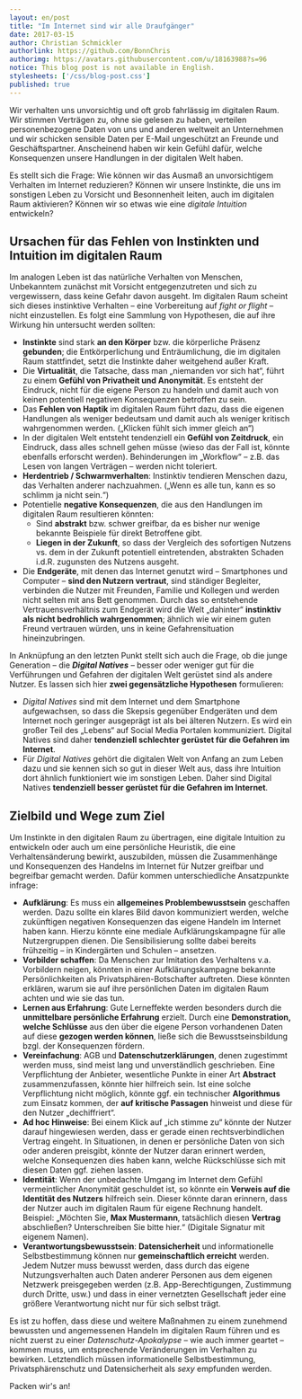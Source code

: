 ```yaml
---
layout: en/post
title: "Im Internet sind wir alle Draufgänger"
date: 2017-03-15
author: Christian Schmickler
authorlink: https://github.com/BonnChris
authorimg: https://avatars.githubusercontent.com/u/18163988?s=96
notice: This blog post is not available in English.
stylesheets: ['/css/blog-post.css']
published: true
---
```

Wir verhalten uns unvorsichtig und oft grob fahrlässig im digitalen Raum. Wir stimmen Verträgen zu, ohne sie gelesen zu haben, verteilen personenbezogene Daten von uns und anderen weltweit an Unternehmen und wir schicken sensible Daten per E-Mail ungeschützt an Freunde und Geschäftspartner. Anscheinend haben wir kein Gefühl dafür, welche Konsequenzen unsere Handlungen in der digitalen Welt haben.

Es stellt sich die Frage: Wie können wir das Ausmaß an unvorsichtigem Verhalten im Internet reduzieren? Können wir unsere Instinkte, die uns im sonstigen Leben zu Vorsicht und Besonnenheit leiten, auch im digitalen Raum aktivieren? Können wir so etwas wie eine _digitale Intuition_ entwickeln?

## Ursachen für das Fehlen von Instinkten und Intuition im digitalen Raum
Im analogen Leben ist das natürliche Verhalten von Menschen, Unbekanntem zunächst mit Vorsicht entgegenzutreten und sich zu vergewissern, dass keine Gefahr davon ausgeht. Im digitalen Raum scheint sich dieses instinktive Verhalten – eine Vorbereitung auf _fight or flight_ – nicht einzustellen. Es folgt eine Sammlung von Hypothesen, die auf ihre Wirkung hin untersucht werden sollten:

- **Instinkte** sind stark **an den Körper** bzw. die körperliche Präsenz **gebunden**; die Entkörperlichung und Enträumlichung, die im digitalen Raum stattfindet, setzt die Instinkte daher weitgehend außer Kraft.
- Die **Virtualität**, die Tatsache, dass man „niemanden vor sich hat“, führt zu einem **Gefühl von Privatheit und Anonymität**. Es entsteht der Eindruck, nicht für die eigene Person zu handeln und damit auch von keinen potentiell negativen Konsequenzen betroffen zu sein.
- Das **Fehlen von Haptik** im digitalen Raum führt dazu, dass die eigenen Handlungen als weniger bedeutsam und damit auch als weniger kritisch wahrgenommen werden. („Klicken fühlt sich immer gleich an“)
- In der digitalen Welt entsteht tendenziell ein **Gefühl von Zeitdruck**, ein Eindruck, dass alles schnell gehen müsse (wieso das der Fall ist, könnte ebenfalls erforscht werden). Behinderungen im „Workflow“ – z.B. das Lesen von langen Verträgen – werden nicht toleriert.
- **Herdentrieb / Schwarmverhalten**: Instinktiv tendieren Menschen dazu, das Verhalten anderer nachzuahmen. („Wenn es alle tun, kann es so schlimm ja nicht sein.“)
- Potentielle **negative Konsequenzen**, die aus den Handlungen im digitalen Raum resultieren könnten:
  - Sind **abstrakt** bzw. schwer greifbar, da es bisher nur wenige bekannte Beispiele für direkt Betroffene gibt.
  - **Liegen in der Zukunft**, so dass der Vergleich des sofortigen Nutzens vs. dem in der Zukunft potentiell eintretenden, abstrakten Schaden i.d.R. zugunsten des Nutzens ausgeht.
- Die **Endgeräte**, mit denen das Internet genutzt wird – Smartphones und Computer – **sind den Nutzern vertraut**, sind ständiger Begleiter, verbinden die Nutzer mit Freunden, Familie und Kollegen und werden nicht selten mit ans Bett genommen. Durch das so entstehende Vertrauensverhältnis zum Endgerät wird die Welt „dahinter“ **instinktiv als nicht bedrohlich wahrgenommen**; ähnlich wie wir einem guten Freund vertrauen würden, uns in keine Gefahrensituation hineinzubringen.

In Anknüpfung an den letzten Punkt stellt sich auch die Frage, ob die junge Generation – die **_Digital Natives_** – besser oder weniger gut für die Verführungen und Gefahren der digitalen Welt gerüstet sind als andere Nutzer. Es lassen sich hier **zwei gegensätzliche Hypothesen** formulieren:

- _Digital Natives_ sind mit dem Internet und dem Smartphone aufgewachsen, so dass die Skepsis gegenüber Endgeräten und dem Internet noch geringer ausgeprägt ist als bei älteren Nutzern. Es wird ein großer Teil des „Lebens“ auf Social Media Portalen kommuniziert. Digital Natives sind daher **tendenziell schlechter gerüstet für die Gefahren im Internet**.
- Für _Digital Natives_ gehört die digitalen Welt von Anfang an zum Leben dazu und sie kennen sich so gut in dieser Welt aus, dass ihre Intuition dort ähnlich funktioniert wie im sonstigen Leben. Daher sind Digital Natives **tendenziell besser gerüstet für die Gefahren im Internet**.

## Zielbild und Wege zum Ziel
Um Instinkte in den digitalen Raum zu übertragen, eine digitale Intuition zu entwickeln oder auch um eine persönliche Heuristik, die eine Verhaltensänderung bewirkt, auszubilden, müssen die Zusammenhänge und Konsequenzen des Handelns im Internet für Nutzer greifbar und begreifbar gemacht werden. Dafür kommen unterschiedliche Ansatzpunkte infrage:

- **Aufklärung**: Es muss ein **allgemeines Problembewusstsein** geschaffen werden. Dazu sollte ein klares Bild davon kommuniziert werden, welche zukünftigen negativen Konsequenzen das eigene Handeln im Internet haben kann. Hierzu könnte eine mediale Aufklärungskampagne für alle Nutzergruppen dienen. Die Sensibilisierung sollte dabei bereits frühzeitig – in Kindergärten und Schulen – ansetzen.
- **Vorbilder schaffen**: Da Menschen zur Imitation des Verhaltens v.a. Vorbildern neigen, könnten in einer Aufklärungskampagne bekannte Persönlichkeiten als Privatsphären-Botschafter auftreten. Diese könnten erklären, warum sie auf ihre persönlichen Daten im digitalen Raum achten und wie sie das tun.
- **Lernen aus Erfahrung**: Gute Lerneffekte werden besonders durch die **unmittelbare persönliche Erfahrung** erzielt. Durch eine **Demonstration, welche Schlüsse** aus den über die eigene Person vorhandenen Daten auf diese **gezogen werden können**, ließe sich die Bewusstseinsbildung bzgl. der Konsequenzen fördern.
- **Vereinfachung**: AGB und **Datenschutzerklärungen**, denen zugestimmt werden muss, sind meist lang und unverständlich geschrieben. Eine Verpflichtung der Anbieter, wesentliche Punkte in einer Art **Abstract** zusammenzufassen, könnte hier hilfreich sein. Ist eine solche Verpflichtung nicht möglich, könnte ggf. ein technischer **Algorithmus** zum Einsatz kommen, der **auf kritische Passagen** hinweist und diese für den Nutzer „dechiffriert“.
- **Ad hoc Hinweise**: Bei einem Klick auf „ich stimme zu“ könnte der Nutzer darauf hingewiesen werden, dass er gerade einen rechtsverbindlichen Vertrag eingeht. In Situationen, in denen er persönliche Daten von sich oder anderen preisgibt, könnte der Nutzer daran erinnert werden, welche Konsequenzen dies haben kann, welche Rückschlüsse sich mit diesen Daten ggf. ziehen lassen.
- **Identität**: Wenn der unbedachte Umgang im Internet dem Gefühl vermeintlicher Anonymität geschuldet ist, so könnte ein **Verweis auf die Identität des Nutzers** hilfreich sein. Dieser könnte daran erinnern, dass der Nutzer auch im digitalen Raum für eigene Rechnung handelt. Beispiel: „Möchten Sie, **Max Mustermann**, tatsächlich diesen **Vertrag** abschließen? Unterschreiben Sie bitte hier.“ (Digitale Signatur mit eigenem Namen).
- **Verantwortungsbewusstsein**: **Datensicherheit** und informationelle Selbstbestimmung können nur **gemeinschaftlich erreicht** werden. Jedem Nutzer muss bewusst werden, dass durch das eigene Nutzungsverhalten auch Daten anderer Personen aus dem eigenen Netzwerk preisgegeben werden (z.B. App-Berechtigungen, Zustimmung durch Dritte, usw.) und dass in einer vernetzten Gesellschaft jeder eine größere Verantwortung nicht nur für sich selbst trägt.

Es ist zu hoffen, dass diese und weitere Maßnahmen zu einem zunehmend bewussten und angemessenen Handeln im digitalen Raum führen und es nicht zuerst zu einer _Datenschutz-Apokalypse_ – wie auch immer geartet – kommen muss, um entsprechende Veränderungen im Verhalten zu bewirken. Letztendlich müssen informationelle Selbstbestimmung, Privatsphärenschutz und Datensicherheit als _sexy_ empfunden werden.

Packen wir's an!
